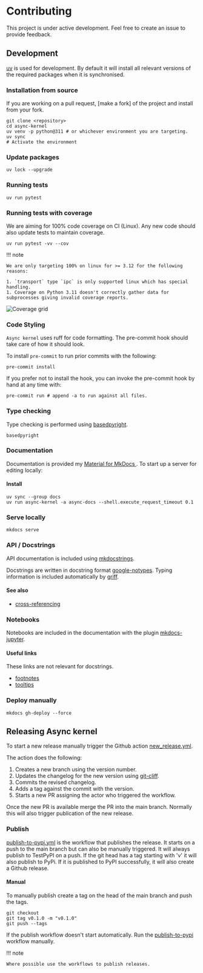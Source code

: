# Contributing

This project is under active development. Feel free to create an issue to provide feedback.

## Development

[uv](https://docs.astral.sh/uv/) is used for development. By default it will install all
relevant versions of the required packages when it is synchronised.

### Installation from source

If you are working on a pull request, [make a fork] of the project and install from your fork.

```shell
git clone <repository>
cd async-kernel
uv venv -p python@311 # or whichever environment you are targeting.
uv sync
# Activate the environment
```

### Update packages

```shell
uv lock --upgrade
```

### Running tests

```shell
uv run pytest
```

### Running tests with coverage

We are aiming for 100% code coverage on CI (Linux). Any new code should also update tests to maintain coverage.

```shell
uv run pytest -vv --cov
```

!!! note

    We are only targeting 100% on linux for >= 3.12 for the following reasons:

    1. `transport` type `ipc` is only supported linux which has special handling.
    1. Coverage on Python 3.11 doesn't correctly gather data for subprocesses giving invalid coverage reports.

![Coverage grid](https://codecov.io/github/fleming79/async-kernel/graphs/tree.svg?token=PX0RWNKT85)

### Code Styling

`Async kernel` uses ruff for code formatting. The pre-commit hook should take care of how it should look.

To install `pre-commit` to run prior commits with the following:

```shell
pre-commit install
```

If you prefer not to install the hook, you can invoke the pre-commit hook by hand at any time with:

```shell
pre-commit run # append -a to run against all files.
```

### Type checking

Type checking is performed using [basedpyright](https://docs.basedpyright.com/).

```shell
basedpyright
```

### Documentation

Documentation is provided my [Material for MkDocs ](https://squidfunk.github.io/mkdocs-material/). To start up a server for editing locally:

#### Install

```shell
uv sync --group docs
uv run async-kernel -a async-docs --shell.execute_request_timeout 0.1
```

### Serve locally

```shell
mkdocs serve 
```

### API / Docstrings

API documentation is included using [mkdocstrings](https://mkdocstrings.github.io/).

Docstrings are written in docstring format [google-notypes](https://mkdocstrings.github.io/griffe/reference/docstrings/?h=google#google-style).
Typing information is included automatically by [griff](https://mkdocstrings.github.io/griffe).

#### See also

- [cross-referencing](https://mkdocstrings.github.io/usage/#cross-references)

### Notebooks

Notebooks are included in the documentation with the plugin [mkdocs-jupyter](https://github.com/danielfrg/mkdocs-jupyter).

#### Useful links

These links are not relevant for docstrings.

- [footnotes](https://squidfunk.github.io/mkdocs-material/reference/footnotes/#usage)
- [tooltips](https://squidfunk.github.io/mkdocs-material/reference/tooltips/#usage)

### Deploy manually

```shell
mkdocs gh-deploy --force
```

## Releasing Async kernel

To start a new release manually trigger the Github action [new_release.yml](https://github.com/fleming79/async-kernel/actions/workflows/new_release.yml).

The action does the following:

1. Creates a new branch using the version number.
1. Updates the changelog for the new version using [git-cliff](https://git-cliff.org/).
1. Commits the revised changelog.
1. Adds a tag against the commit with the version.
1. Starts a new PR assigning the actor who triggered the workflow.

Once the new PR is available merge the PR into the main branch.
Normally this will also trigger publication of the new release.

### Publish

[publish-to-pypi.yml](https://github.com/fleming79/async-kernel/actions/workflows/publish-to-pypi.yml) is
the workflow that publishes the release. It starts on a push to the main branch but can also be manually triggered.
It will always publish to TestPyPI on a push. If the git head has a tag starting with 'v' it will also publish
to PyPi. If it is published to PyPI successfully, it will also create a Github release.

#### Manual

To manually publish create a tag on the head of the main branch and push the tags.

```
git checkout
git tag v0.1.0 -m "v0.1.0"
git push --tags
```

If the publish workflow doesn't start automatically. Run the [publish-to-pypi](https://github.com/fleming79/async-kernel/actions/workflows/publish-to-pypi.yml)
workflow manually.

!!! note

    Where possible use the workflows to publish releases.
